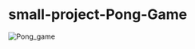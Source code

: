 # small-project-Pong-Game
![Pong_game](https://user-images.githubusercontent.com/112349669/187748377-883e6486-c905-4a87-96d5-294e3656d2e7.gif)
